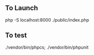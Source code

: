 ## To Launch ##
php -S  localhost:8000 ./public/index.php

## To test ## 
./vendor/bin/phpcs; ./vendor/bin/phpunit
